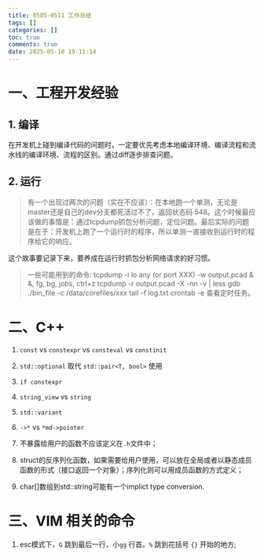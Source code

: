 ```yaml
---
title: 0505-0511 工作总结
tags: []
categories: []
toc: true
comments: true
date: 2025-05-10 19:11:14
---
```


# 一、工程开发经验
## 1. 编译
在开发机上碰到编译代码的问题时，一定要优先考虑本地编译环境、编译流程和流水线的编译环境、流程的区别。通过diff逐步排查问题。

## 2. 运行
> 有一个出现过两次的问题（实在不应该）：在本地跑一个单测，无论是master还是自己的dev分支都死活过不了，返回状态码 548。这个时候最应该做的事情是：通过tcpdump抓包分析问题，定位问题。最后实际的问题是在于：开发机上跑了一个运行时的程序，所以单测一直接收到运行时的程序给它的响应。

这个故事要记录下来，要养成在运行时抓包分析网络请求的好习惯。

> 一些可能用到的命令:
> tcpdump -i lo any (or port XXX) -w output.pcad &
> &, fg, bg, jobs, ctrl+z
> tcpdump -r output.pcad -X -nn -v | less
> gdb ./bin_file -c /data/corefiles/xxx
> tail -f log.txt
> crontab -e 查看定时任务。




# 二、C++

1. `const` vs `constexpr` vs `consteval` vs `constinit`

2. `std::optional` 取代 `std::pair<T, bool>` 使用

3. `if constexpr`

4. `string_view` vs `string`

5. `std::variant`

6. `->*` vs `*md->pointer`

7. 不暴露给用户的函数不应该定义在`.h`文件中；

8. struct的反序列化函数，如果需要给用户使用，可以放在全局或者以静态成员函数的形式（接口返回一个对象）；序列化则可以用成员函数的方式定义；

9. char[]数组到std::string可能有一个implict type conversion.


# 三、VIM 相关的命令

1. esc模式下，`G` 跳到最后一行，小`gg` 行首。`%` 跳到花括号 `{}` 开始的地方;
